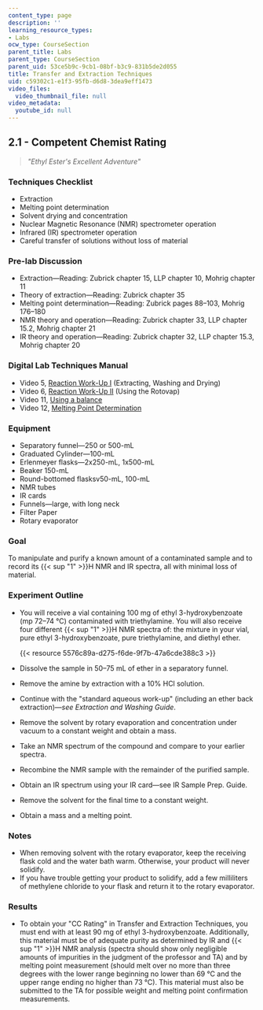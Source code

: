 ```yaml
---
content_type: page
description: ''
learning_resource_types:
- Labs
ocw_type: CourseSection
parent_title: Labs
parent_type: CourseSection
parent_uid: 53ce5b9c-9cb1-08bf-b3c9-831b5de2d055
title: Transfer and Extraction Techniques
uid: c59302c1-e1f3-95fb-d6d8-3dea9eff1473
video_files:
  video_thumbnail_file: null
video_metadata:
  youtube_id: null
---
```


2.1 - Competent Chemist Rating
------------------------------

> _"Ethyl Ester's Excellent Adventure"_

### Techniques Checklist

*   Extraction
*   Melting point determination
*   Solvent drying and concentration
*   Nuclear Magnetic Resonance (NMR) spectrometer operation
*   Infrared (IR) spectrometer operation
*   Careful transfer of solutions without loss of material

### Pre-lab Discussion

*   Extraction—Reading: Zubrick chapter 15, LLP chapter 10, Mohrig chapter 11
*   Theory of extraction—Reading: Zubrick chapter 35
*   Melting point determination—Reading: Zubrick pages 88–103, Mohrig 176–180
*   NMR theory and operation—Reading: Zubrick chapter 33, LLP chapter 15.2, Mohrig chapter 21
*   IR theory and operation—Reading: Zubrick chapter 32, LLP chapter 15.3, Mohrig chapter 20

### Digital Lab Techniques Manual

*   Video 5, [Reaction Work-Up I](/courses/res-5-0001-digital-lab-techniques-manual-spring-2007/resources/reaction-work-up-i) (Extracting, Washing and Drying)
*   Video 6, [Reaction Work-Up II](/courses/res-5-0001-digital-lab-techniques-manual-spring-2007/resources/reaction-work-up-ii) (Using the Rotovap)
*   Video 11, [Using a balance](/courses/res-5-0001-digital-lab-techniques-manual-spring-2007/resources/using-a-balance)
*   Video 12, [Melting Point Determination](/courses/res-5-0001-digital-lab-techniques-manual-spring-2007/resources/melting-point-determination)

### Equipment

*   Separatory funnel—250 or 500-mL
*   Graduated Cylinder—100-mL
*   Erlenmeyer flasks—2x250-mL, 1x500-mL
*   Beaker 150-mL
*   Round-bottomed flasksv50-mL, 100-mL
*   NMR tubes
*   IR cards
*   Funnels—large, with long neck
*   Filter Paper
*   Rotary evaporator

### Goal

To manipulate and purify a known amount of a contaminated sample and to record its {{< sup "1" >}}H NMR and IR spectra, all with minimal loss of material.

### Experiment Outline

*   You will receive a vial containing 100 mg of ethyl 3-hydroxybenzoate (mp 72–74 °C) contaminated with triethylamine. You will also receive four different {{< sup "1" >}}H NMR spectra of: the mixture in your vial, pure ethyl 3-hydroxybenzoate, pure triethylamine, and diethyl ether.  
      
    {{< resource 5576c89a-d275-f6de-9f7b-47a6cde388c3 >}}
*   Dissolve the sample in 50–75 mL of ether in a separatory funnel.
*   Remove the amine by extraction with a 10% HCl solution.
*   Continue with the "standard aqueous work-up" (including an ether back extraction)—_see Extraction and Washing Guide_.
*   Remove the solvent by rotary evaporation and concentration under vacuum to a constant weight and obtain a mass.
*   Take an NMR spectrum of the compound and compare to your earlier spectra.
*   Recombine the NMR sample with the remainder of the purified sample.
*   Obtain an IR spectrum using your IR card—see IR Sample Prep. Guide.
*   Remove the solvent for the final time to a constant weight.
*   Obtain a mass and a melting point.

### Notes

*   When removing solvent with the rotary evaporator, keep the receiving flask cold and the water bath warm. Otherwise, your product will never solidify.
*   If you have trouble getting your product to solidify, add a few milliliters of methylene chloride to your flask and return it to the rotary evaporator.

### Results

*   To obtain your "CC Rating" in Transfer and Extraction Techniques, you must end with at least 90 mg of ethyl 3-hydroxybenzoate. Additionally, this material must be of adequate purity as determined by IR and {{< sup "1" >}}H NMR analysis (spectra should show only negligible amounts of impurities in the judgment of the professor and TA) and by melting point measurement (should melt over no more than three degrees with the lower range beginning no lower than 69 °C and the upper range ending no higher than 73 °C). This material must also be submitted to the TA for possible weight and melting point confirmation measurements.